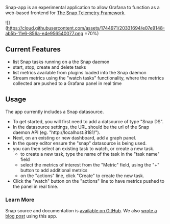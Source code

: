 Snap-app is an experimental application to allow Grafana to function as a web-based frontend for [The Snap Telemetry Framework](https://github.com/intelsdi-x/snap).

![](https://cloud.githubusercontent.com/assets/1744971/20331694/e07e9148-ab5b-11e6-856a-e4e956540077.png =70%)

## Current Features
- list Snap tasks running on a the Snap daemon
- start, stop, create and delete tasks
- list metrics available from plugins loaded into the Snap daemon
- Stream metrics using the "watch tasks" functionality, where the metrics collected are pushed to a Grafana panel in real time

## Usage
The app currently includes a Snap datasource.
  - To get started, you will first need to add a datsource of type "Snap DS".
  - In the datasource settings, the URL should be the url of the Snap daemon API (eg. "http://localhost:8181/").
- Next, on an existing or new dashboard, add a graph panel.
- In the query editor ensure the "snap" datasource is being used.
- you can then select an existing task to watch, or create a new task.
  - to create a new task, type the name of the task in the "task name" field
  - select the metrics of interest from the "Metric" field, using the "+" button to add additional metrics
  - on the "actions" line, click "Create" to create the new task.
- Click the "watch" button on the "actions" line to have metrics pushed to the panel in real time.

### Learn More
Snap source and documentation is [available on GitHub](https://github.com/intelsdi-x/snap). We also [wrote a blog post](https://blog.raintank.io/using-grafana-with-intels-snap-for-ad-hoc-metric-exploration/) using this app.
